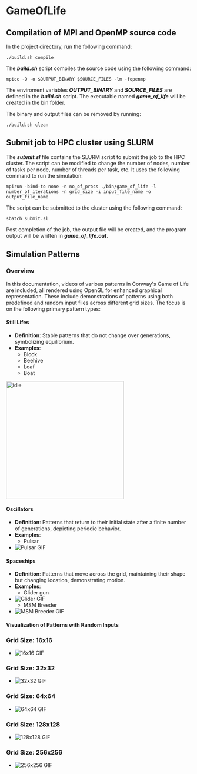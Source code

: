 # GameOfLife

## Compilation of MPI and OpenMP source code
In the project directory, run the following command:
```
./build.sh compile
```

The ***build.sh*** script compiles the source code using the following command:
```
mpicc -O -o $OUTPUT_BINARY $SOURCE_FILES -lm -fopenmp
```
The enviroment variables ***OUTPUT_BINARY*** and ***SOURCE_FILES*** are defined in the ***build.sh*** script. The executable named ***game_of_life*** will be created in the bin folder.

The binary and output files can be removed by running:
```
./build.sh clean
```

## Submit job to HPC cluster using SLURM
The ***submit.sl*** file contains the SLURM script to submit the job to the HPC cluster. The script can be modified to change the number of nodes, number of tasks per node, number of threads per task, etc. It uses the following command to run the simulation:
```
mpirun -bind-to none -n no_of_procs ./bin/game_of_life -l number_of_iterations -n grid_size -i input_file_name -o output_file_name
```
The script can be submitted to the cluster using the following command:
```
sbatch submit.sl
```
Post completion of the job, the output file will be created, and the program output will be written in ***game_of_life.out***.

## Simulation Patterns

### Overview
In this documentation, videos of various patterns in Conway's Game of Life are included, all rendered using OpenGL for enhanced graphical representation. These include demonstrations of patterns using both predefined and random input files across different grid sizes. The focus is on the following primary pattern types:

#### Still Lifes
- **Definition**: Stable patterns that do not change over generations, symbolizing equilibrium.
- **Examples**: 
  - Block
  - Beehive
  - Loaf
  - Boat
<img src="openGL/videos/idle.gif" width="320" height="320" alt="idle">

#### Oscillators
- **Definition**: Patterns that return to their initial state after a finite number of generations, depicting periodic behavior.
- **Examples**: 
  - Pulsar
- ![Pulsar GIF](openGL/videos/oscillator.gif)

#### Spaceships
- **Definition**: Patterns that move across the grid, maintaining their shape but changing location, demonstrating motion.
- **Examples**:
  - Glider gun
- ![Glider GIF](openGL/videos/glider-gun.gif)
  - MSM Breeder
- ![MSM Breeder GIF](openGL/videos/breeder1.gif)
  

#### Visualization of Patterns with Random Inputs

### Grid Size: 16x16
- ![16x16 GIF](openGL/videos/16.gif)

### Grid Size: 32x32
- ![32x32 GIF](openGL/videos/32.gif)

### Grid Size: 64x64
- ![64x64 GIF](openGL/videos/64.gif)

### Grid Size: 128x128
- ![128x128 GIF](openGL/videos/128.gif)

### Grid Size: 256x256
- ![256x256 GIF](openGL/videos/256.gif)




